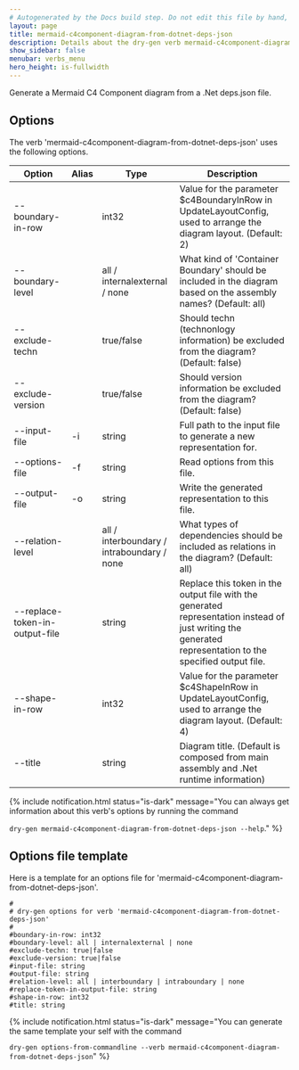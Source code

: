 ```yaml
---
# Autogenerated by the Docs build step. Do not edit this file by hand, as your edits will be overwritten by the next Docs build.
layout: page
title: mermaid-c4component-diagram-from-dotnet-deps-json
description: Details about the dry-gen verb mermaid-c4component-diagram-from-dotnet-deps-json
show_sidebar: false
menubar: verbs_menu
hero_height: is-fullwidth
---
```

Generate a Mermaid C4 Component diagram from a .Net deps.json file. 

## Options
The verb 'mermaid-c4component-diagram-from-dotnet-deps-json' uses the following options.

|Option|Alias|Type|Description|
|---|---|---|---|
|--boundary-in-row||int32|Value for the parameter $c4BoundaryInRow in UpdateLayoutConfig, used to arrange the diagram layout. (Default: 2)|
|--boundary-level||all / internalexternal / none|What kind of 'Container Boundary' should be included in the diagram based on the assembly names? (Default: all)|
|--exclude-techn||true/false|Should techn (technonlogy information) be excluded from the diagram? (Default: false)|
|--exclude-version||true/false|Should version information be excluded from the diagram? (Default: false)|
|--input-file|-i|string|Full path to the input file to generate a new representation for.|
|--options-file|-f|string|Read options from this file.|
|--output-file|-o|string|Write the generated representation to this file.|
|--relation-level||all / interboundary / intraboundary / none|What types of dependencies should be included as relations in the diagram? (Default: all)|
|--replace-token-in-output-file||string|Replace this token in the output file with the generated representation instead of just writing the generated representation to the specified output file.|
|--shape-in-row||int32|Value for the parameter $c4ShapeInRow in UpdateLayoutConfig, used to arrange the diagram layout. (Default: 4)|
|--title||string|Diagram title. (Default is composed from main assembly and .Net runtime information)|

{% include notification.html status="is-dark" 
message="You can always get information about this verb's options by running the command 

`dry-gen mermaid-c4component-diagram-from-dotnet-deps-json --help`."
%}
## Options file template
Here is a template for an options file for 'mermaid-c4component-diagram-from-dotnet-deps-json'. 
```
#
# dry-gen options for verb 'mermaid-c4component-diagram-from-dotnet-deps-json'
#
#boundary-in-row: int32
#boundary-level: all | internalexternal | none
#exclude-techn: true|false
#exclude-version: true|false
#input-file: string
#output-file: string
#relation-level: all | interboundary | intraboundary | none
#replace-token-in-output-file: string
#shape-in-row: int32
#title: string
```
{% include notification.html status="is-dark" 
message="You can generate the same template your self with the command 

`dry-gen options-from-commandline --verb mermaid-c4component-diagram-from-dotnet-deps-json`"
%}

